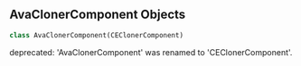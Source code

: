 ## AvaClonerComponent Objects

```python
class AvaClonerComponent(CEClonerComponent)
```

deprecated: 'AvaClonerComponent' was renamed to 'CEClonerComponent'.

<a id="unreal.CEClonerExtensionBase"></a>